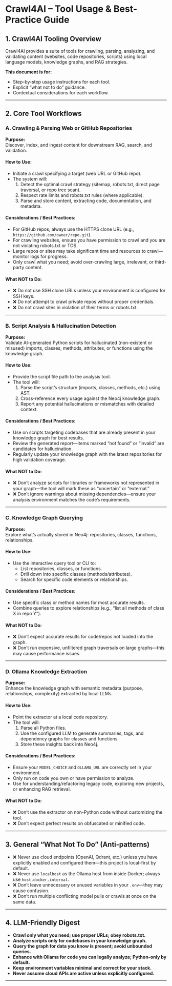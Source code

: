 # Crawl4AI – Tool Usage & Best-Practice Guide

## 1. Crawl4AI Tooling Overview

Crawl4AI provides a suite of tools for crawling, parsing, analyzing, and validating content (websites, code repositories, scripts) using local language models, knowledge graphs, and RAG strategies.

**This document is for:**

- Step-by-step usage instructions for each tool.
- Explicit “what not to do” guidance.
- Contextual considerations for each workflow.

---

## 2. Core Tool Workflows

### A. Crawling & Parsing Web or GitHub Repositories

**Purpose:**  
Discover, index, and ingest content for downstream RAG, search, and validation.

#### How to Use:

- Initiate a crawl specifying a target (web URL or GitHub repo).
- The system will:
  1. Detect the optimal crawl strategy (sitemap, robots.txt, direct page traversal, or repo tree scan).
  2. Respect rate limits and robots.txt rules (where applicable).
  3. Parse and store content, extracting code, documentation, and metadata.

#### Considerations / Best Practices:

- For GitHub repos, always use the HTTPS clone URL (e.g., `https://github.com/owner/repo.git`).
- For crawling websites, ensure you have permission to crawl and you are not violating robots.txt or TOS.
- Large repos or sites may take significant time and resources to crawl—monitor logs for progress.
- Only crawl what you need; avoid over-crawling large, irrelevant, or third-party content.

#### What NOT to Do:

- ❌ Do not use SSH clone URLs unless your environment is configured for SSH keys.
- ❌ Do not attempt to crawl private repos without proper credentials.
- ❌ Do not crawl sites in violation of their terms or robots.txt.

---

### B. Script Analysis & Hallucination Detection

**Purpose:**  
Validate AI-generated Python scripts for hallucinated (non-existent or misused) imports, classes, methods, attributes, or functions using the knowledge graph.

#### How to Use:

- Provide the script file path to the analysis tool.
- The tool will:
  1. Parse the script’s structure (imports, classes, methods, etc.) using AST.
  2. Cross-reference every usage against the Neo4j knowledge graph.
  3. Report any potential hallucinations or mismatches with detailed context.

#### Considerations / Best Practices:

- Use on scripts targeting codebases that are already present in your knowledge graph for best results.
- Review the generated report—items marked “not found” or “invalid” are candidates for hallucination.
- Regularly update your knowledge graph with the latest repositories for high validation coverage.

#### What NOT to Do:

- ❌ Don’t analyze scripts for libraries or frameworks not represented in your graph—the tool will mark these as “uncertain” or “external.”
- ❌ Don’t ignore warnings about missing dependencies—ensure your analysis environment matches the code’s requirements.

---

### C. Knowledge Graph Querying

**Purpose:**  
Explore what’s actually stored in Neo4j: repositories, classes, functions, relationships.

#### How to Use:

- Use the interactive query tool or CLI to:
  - List repositories, classes, or functions.
  - Drill down into specific classes (methods/attributes).
  - Search for specific code elements or relationships.

#### Considerations / Best Practices:

- Use specific class or method names for most accurate results.
- Combine queries to explore relationships (e.g., “list all methods of class X in repo Y”).

#### What NOT to Do:

- ❌ Don’t expect accurate results for code/repos not loaded into the graph.
- ❌ Don’t run expensive, unfiltered graph traversals on large graphs—this may cause performance issues.

---

### D. Ollama Knowledge Extraction

**Purpose:**  
Enhance the knowledge graph with semantic metadata (purpose, relationships, complexity) extracted by local LLMs.

#### How to Use:

- Point the extractor at a local code repository.
- The tool will:
  1. Parse all Python files.
  2. Use the configured LLM to generate summaries, tags, and dependency graphs for classes and functions.
  3. Store these insights back into Neo4j.

#### Considerations / Best Practices:

- Ensure your `MODEL_CHOICE` and `OLLAMA_URL` are correctly set in your environment.
- Only run on code you own or have permission to analyze.
- Use for understanding/refactoring legacy code, exploring new projects, or enhancing RAG retrieval.

#### What NOT to Do:

- ❌ Don’t use the extractor on non-Python code without customizing the tool.
- ❌ Don’t expect perfect results on obfuscated or minified code.

---

## 3. General “What Not To Do” (Anti-patterns)

- ❌ Never use cloud endpoints (OpenAI, Qdrant, etc.) unless you have explicitly enabled and configured them—this project is local-first by default.
- ❌ Never use `localhost` as the Ollama host from inside Docker; always use `host.docker.internal`.
- ❌ Don’t leave unnecessary or unused variables in your `.env`—they may cause confusion.
- ❌ Don’t run multiple conflicting model pulls or crawls at once on the same data.

---

## 4. LLM-Friendly Digest

- **Crawl only what you need; use proper URLs; obey robots.txt.**
- **Analyze scripts only for codebases in your knowledge graph.**
- **Query the graph for data you know is present; avoid unbounded queries.**
- **Enhance with Ollama for code you can legally analyze; Python-only by default.**
- **Keep environment variables minimal and correct for your stack.**
- **Never assume cloud APIs are active unless explicitly configured.**

---
